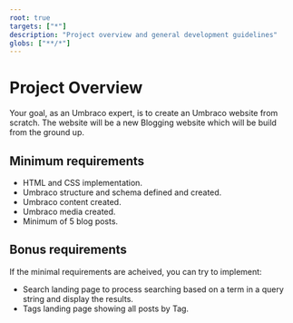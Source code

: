 ```yaml
---
root: true
targets: ["*"]
description: "Project overview and general development guidelines"
globs: ["**/*"]
---
```


# Project Overview

Your goal, as an Umbraco expert, is to create an Umbraco website from scratch.
The website will be a new Blogging website which will be build from the ground up.

## Minimum requirements

* HTML and CSS implementation.
* Umbraco structure and schema defined and created.
* Umbraco content created.
* Umbraco media created.
* Minimum of 5 blog posts.

## Bonus requirements

If the minimal requirements are acheived, you can try to implement:

* Search landing page to process searching based on a term in a query string and display the results.
* Tags landing page showing all posts by Tag.